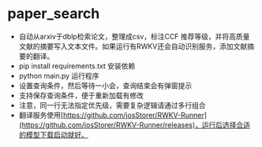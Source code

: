 # paper_search
- 自动从arxiv于dblp检索论文，整理成csv，标注CCF 推荐等级，并将高质量文献的摘要写入文本文件。如果运行有RWKV还会自动识别服务，添加文献摘要的翻译。
- pip install requirements.txt 安装依赖
- python main.py 运行程序
- 设置查询条件，然后等待一小会，查询结束会有弹窗提示
- 支持保存查询条件，便于重新加载有修改
- 注意，同一行无法指定优先级，需要复杂逻辑请通过多行组合
- 翻译服务使用[https://github.com/josStorer/RWKV-Runner](https://github.com/josStorer/RWKV-Runner/releases)，运行后选择合适的模型下载启动就好。

